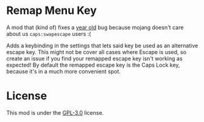 # Remap Menu Key

A mod that (kind of) fixes a [year old](https://bugs.mojang.com/browse/MC-252336) bug because mojang doesn't care about us `caps:swapescape` users :(

Adds a keybinding in the settings that lets said key be used as an alternative escape key.
This might not be cover all cases where Escape is used, so create an issue if you find your remapped escape key isn't working as expected!
By default the remapped escape key is the Caps Lock key, because it's in a much more convenient spot.

# License
This mod is under the [GPL-3.0](https://www.gnu.org/licenses/gpl-3.0.en.html) license.
